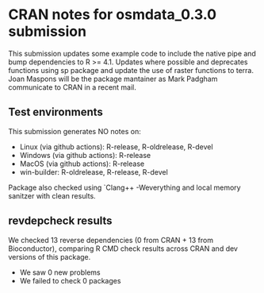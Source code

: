 # CRAN notes for osmdata_0.3.0 submission

This submission updates some example code to include the native pipe and bump dependencies to R >= 4.1.
Updates where possible and deprecates functions using sp package and update the use of raster functions to terra.
Joan Maspons will be the package mantainer as Mark Padgham communicate to CRAN in a recent mail.

## Test environments

This submission generates NO notes on:

* Linux (via github actions): R-release, R-oldrelease, R-devel
* Windows (via github actions): R-release
* MacOS (via github actions): R-release
* win-builder: R-oldrelease, R-release, R-devel

Package also checked using `Clang++ -Weverything and local memory sanitzer with clean results.

## revdepcheck results

We checked 13 reverse dependencies (0 from CRAN + 13 from Bioconductor), comparing R CMD check results across CRAN and dev versions of this package.

 * We saw 0 new problems
 * We failed to check 0 packages
